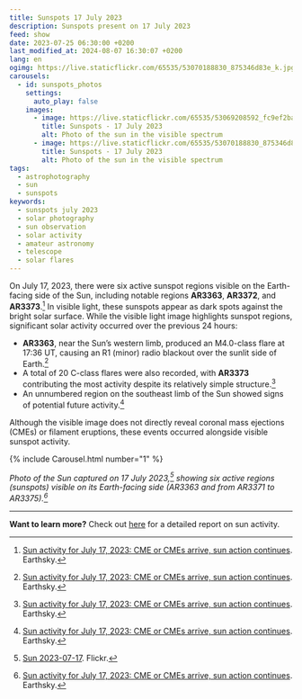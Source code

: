 ```yaml
---
title: Sunspots 17 July 2023
description: Sunspots present on 17 July 2023
feed: show
date: 2023-07-25 06:30:00 +0200
last_modified_at: 2024-08-07 16:30:07 +0200
lang: en
ogimg: https://live.staticflickr.com/65535/53070188830_875346d83e_k.jpg
carousels:
  - id: sunspots_photos
    settings:
      auto_play: false
    images:
      - image: https://live.staticflickr.com/65535/53069208592_fc9ef2ba10_k.jpg
        title: Sunspots - 17 July 2023
        alt: Photo of the sun in the visible spectrum
      - image: https://live.staticflickr.com/65535/53070188830_875346d83e_k.jpg
        title: Sunspots - 17 July 2023
        alt: Photo of the sun in the visible spectrum
tags:
  - astrophotography
  - sun
  - sunspots
keywords:
  - sunspots july 2023
  - solar photography
  - sun observation
  - solar activity
  - amateur astronomy
  - telescope
  - solar flares
---
```


On July 17, 2023, there were six active sunspot regions visible on the Earth-facing side of the Sun, including notable regions **AR3363**, **AR3372**, and **AR3373**.[^1] In visible light, these sunspots appear as dark spots against the bright solar surface.
While the visible light image highlights sunspot regions, significant solar activity occurred over the previous 24 hours:
- **AR3363**, near the Sun’s western limb, produced an M4.0-class flare at 17:36 UT, causing an R1 (minor) radio blackout over the sunlit side of Earth.[^1]
- A total of 20 C-class flares were also recorded, with **AR3373** contributing the most activity despite its relatively simple structure.[^1]
- An unnumbered region on the southeast limb of the Sun showed signs of potential future activity.[^1]

Although the visible image does not directly reveal coronal mass ejections (CMEs) or filament eruptions, these events occurred alongside visible sunspot activity.

{% include Carousel.html number="1" %}

*Photo of the Sun captured on 17 July 2023,[^2] showing six active regions (sunspots) visible on its Earth-facing side (AR3363 and from AR3371 to AR3375).[^1]*

---

**Want to learn more?** Check out [here](https://earthsky.org/sun/sun-activity-archive-for-july-2023) for a detailed report on sun activity.


[^1]: [Sun activity for July 17, 2023: CME or CMEs arrive, sun action continues](https://earthsky.org/sun/sun-activity-archive-for-july-2023/#:~:text=Sun%20activity%20for%20July%2017,%202023). Earthsky.
[^2]: [Sun 2023-07-17](https://www.flickr.com/photos/edoardo_tosin/albums/72177720310019538). Flickr.
